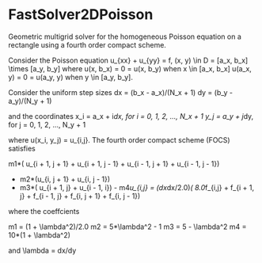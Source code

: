 # FastSolver2DPoisson
Geometric multigrid solver for the homogeneous Poisson equation on a rectangle using a fourth order compact scheme. 

Consider the Poisson equation 
u_{xx} + u_{yy} = f, (x, y) \in D = [a_x, b_x] \times [a_y, b_y]
where 
u(x, b_x) = 0 = u(x, b_y) when x \in [a_x, b_x]
u(a_x, y) = 0 = u(a_y, y) when y \in [a_y, b_y]. 

Consider the uniform step sizes 
dx = (b_x - a_x)/(N_x + 1) 
dy = (b_y - a_y)/(N_y + 1)

and the coordinates 
x_i = a_x + i*dx, for i = 0, 1, 2, ..., N_x + 1
y_j = a_y + j*dy, for j = 0, 1, 2, ..., N_y + 1

where u(x_i, y_j) = u_{i,j}. The fourth order compact scheme (FOCS) satisfies 

m1*( u_{i + 1, j + 1} + u_{i + 1, j - 1} + u_{i - 1, j + 1} + u_{i - 1, j - 1}) 
  + m2*(u_{i, j + 1} + u_{i, j - 1}) 
  + m3*( u_{i + 1, j} + u_{i - 1, i}) - m4*u_{i,j} 
  = (dx*dx/2.0)*( 8.0*f_{i,j} + f_{i + 1, j} + f_{i - 1, j} + f_{i, j + 1} + f_{i, j - 1}) 

where the coeffcients 

m1 = (1 + \lambda^2)/2.0 
m2 = 5*\lambda^2 - 1
m3 = 5 - \lambda^2 
m4 = 10*(1 + \lambda^2)

and \lambda = dx/dy 

